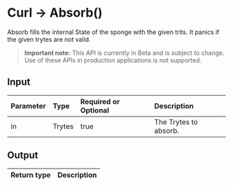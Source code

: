 # Curl -> Absorb()
Absorb fills the internal State of the sponge with the given trits. It panics if the given trytes are not valid.
> **Important note:** This API is currently in Beta and is subject to change. Use of these APIs in production applications is not supported.

## Input

| Parameter       | Type | Required or Optional | Description |
|:---------------|:--------|:--------| :--------|
| in | Trytes | true | The Trytes to absorb.  |


## Output

| Return type     | Description |
|:---------------|:--------|


